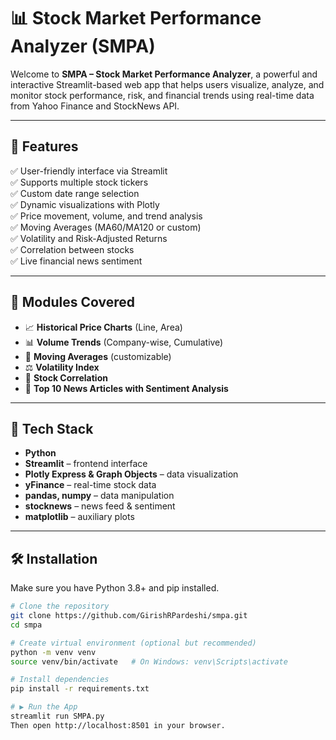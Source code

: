 # 📊 Stock Market Performance Analyzer (SMPA)

Welcome to **SMPA – Stock Market Performance Analyzer**, a powerful and interactive Streamlit-based web app that helps users visualize, analyze, and monitor stock performance, risk, and financial trends using real-time data from Yahoo Finance and StockNews API.

---

## 🚀 Features

✅ User-friendly interface via Streamlit  
✅ Supports multiple stock tickers  
✅ Custom date range selection  
✅ Dynamic visualizations with Plotly  
✅ Price movement, volume, and trend analysis  
✅ Moving Averages (MA60/MA120 or custom)  
✅ Volatility and Risk-Adjusted Returns  
✅ Correlation between stocks  
✅ Live financial news sentiment  

---

## 🧠 Modules Covered

- 📈 **Historical Price Charts** (Line, Area)
- 📊 **Volume Trends** (Company-wise, Cumulative)
- 🔁 **Moving Averages** (customizable)
- ⚖️ **Volatility Index**
- 🔗 **Stock Correlation**
- 📰 **Top 10 News Articles with Sentiment Analysis**

---

## 🔧 Tech Stack

- **Python**
- **Streamlit** – frontend interface
- **Plotly Express & Graph Objects** – data visualization
- **yFinance** – real-time stock data
- **pandas, numpy** – data manipulation
- **stocknews** – news feed & sentiment
- **matplotlib** – auxiliary plots

---

## 🛠️ Installation

Make sure you have Python 3.8+ and pip installed.

```bash
# Clone the repository
git clone https://github.com/GirishRPardeshi/smpa.git
cd smpa

# Create virtual environment (optional but recommended)
python -m venv venv
source venv/bin/activate   # On Windows: venv\Scripts\activate

# Install dependencies
pip install -r requirements.txt

# ▶️ Run the App
streamlit run SMPA.py
Then open http://localhost:8501 in your browser.
